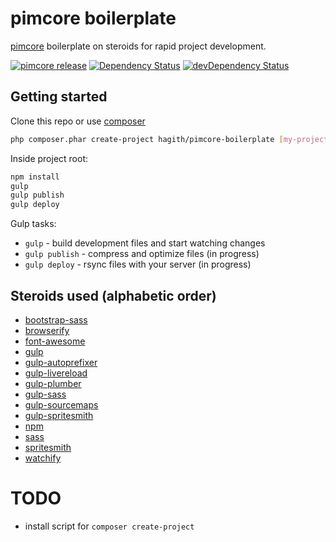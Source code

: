 # pimcore boilerplate

[pimcore](http://www.pimcore.org) boilerplate on steroids for rapid project development.

[![pimcore release](https://img.shields.io/badge/pimcore-3.0.6-brightgreen.svg)](https://packagist.org/packages/rafalgalka/pimcore-boilerplate)
[![Dependency Status](https://david-dm.org/Hagith/pimcore-boilerplate.svg)](https://david-dm.org/Hagith/pimcore-boilerplate)
[![devDependency Status](https://david-dm.org/Hagith/pimcore-boilerplate/dev-status.svg)](https://david-dm.org/Hagith/pimcore-boilerplate#info=devDependencies)

## Getting started

Clone this repo or use [composer](https://getcomposer.org/download/)
```sh
php composer.phar create-project hagith/pimcore-boilerplate [my-project] dev-master
```

Inside project root:
```sh
npm install
gulp
gulp publish
gulp deploy
```

Gulp tasks:
 * ```gulp``` - build development files and start watching changes
 * ```gulp publish``` - compress and optimize files (in progress)
 * ```gulp deploy``` - rsync files with your server (in progress)

## Steroids used (alphabetic order)
 * [bootstrap-sass](https://github.com/twbs/bootstrap-sass)
 * [browserify](https://github.com/substack/node-browserify)
 * [font-awesome](https://github.com/FortAwesome/Font-Awesome)
 * [gulp](https://github.com/gulpjs/gulp)
 * [gulp-autoprefixer](https://github.com/sindresorhus/gulp-autoprefixer)
 * [gulp-livereload](https://github.com/vohof/gulp-livereload)
 * [gulp-plumber](https://github.com/floatdrop/gulp-plumber)
 * [gulp-sass](https://github.com/dlmanning/gulp-sass)
 * [gulp-sourcemaps](https://github.com/floridoo/gulp-sourcemaps)
 * [gulp-spritesmith](https://github.com/twolfson/gulp.spritesmith)
 * [npm](https://www.npmjs.com/)
 * [sass](http://sass-lang.com/)
 * [spritesmith](https://github.com/Ensighten/spritesmith)
 * [watchify](https://github.com/substack/watchify)

# TODO
 * install script for ```composer create-project```
